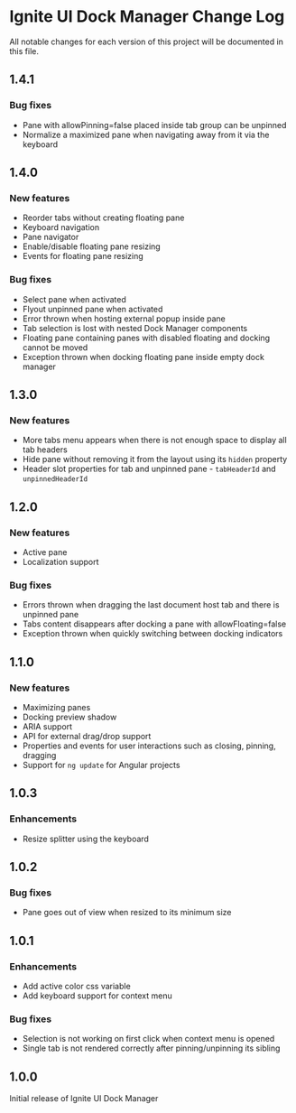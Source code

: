 # Ignite UI Dock Manager Change Log

All notable changes for each version of this project will be documented in this file.
## 1.4.1

### Bug fixes
- Pane with allowPinning=false placed inside tab group can be unpinned
- Normalize a maximized pane when navigating away from it via the keyboard

## 1.4.0

### New features
- Reorder tabs without creating floating pane
- Keyboard navigation
- Pane navigator
- Enable/disable floating pane resizing
- Events for floating pane resizing

### Bug fixes
- Select pane when activated
- Flyout unpinned pane when activated
- Error thrown when hosting external popup inside pane
- Tab selection is lost with nested Dock Manager components
- Floating pane containing panes with disabled floating and docking cannot be moved
- Exception thrown when docking floating pane inside empty dock manager

## 1.3.0

### New features
- More tabs menu appears when there is not enough space to display all tab headers
- Hide pane without removing it from the layout using its `hidden` property
- Header slot properties for tab and unpinned pane - `tabHeaderId` and `unpinnedHeaderId`

## 1.2.0

### New features
- Active pane
- Localization support

### Bug fixes
- Errors thrown when dragging the last document host tab and there is unpinned pane
- Tabs content disappears after docking a pane with allowFloating=false
- Exception thrown when quickly switching between docking indicators

## 1.1.0

### New features
- Maximizing panes
- Docking preview shadow
- ARIA support
- API for external drag/drop support
- Properties and events for user interactions such as closing, pinning, dragging
- Support for `ng update` for Angular projects

## 1.0.3

### Enhancements
- Resize splitter using the keyboard

## 1.0.2

### Bug fixes
- Pane goes out of view when resized to its minimum size

## 1.0.1

### Enhancements
- Add active color css variable
- Add keyboard support for context menu

### Bug fixes
- Selection is not working on first click when context menu is opened
- Single tab is not rendered correctly after pinning/unpinning its sibling

## 1.0.0
Initial release of Ignite UI Dock Manager
